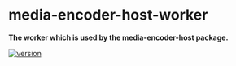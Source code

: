 # media-encoder-host-worker

**The worker which is used by the media-encoder-host package.**

[![version](https://img.shields.io/npm/v/media-encoder-host-worker.svg?style=flat-square)](https://www.npmjs.com/package/media-encoder-host-worker)
